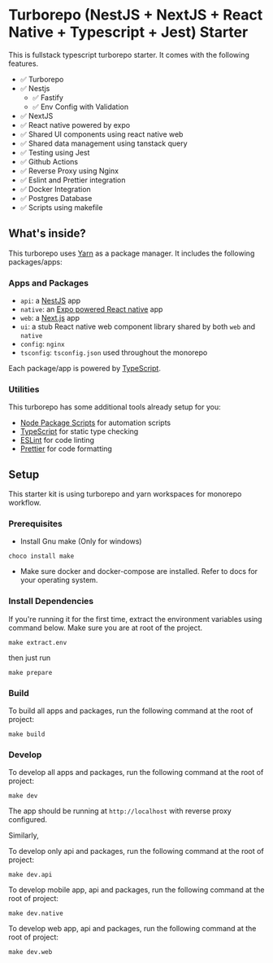 # Turborepo (NestJS + NextJS + React Native + Typescript + Jest) Starter

This is fullstack typescript turborepo starter. It comes with the following features.

- ✅ Turborepo
- ✅ Nestjs
  - ✅ Fastify
  - ✅ Env Config with Validation
- ✅ NextJS
- ✅ React native powered by expo
- ✅ Shared UI components using react native web
- ✅ Shared data management using tanstack query
- ✅ Testing using Jest
- ✅ Github Actions
- ✅ Reverse Proxy using Nginx
- ✅ Eslint and Prettier integration
- ✅ Docker Integration
- ✅ Postgres Database
- ✅ Scripts using makefile

## What's inside?

This turborepo uses [Yarn](https://classic.yarnpkg.com/lang/en/) as a package manager. It includes the following packages/apps:

### Apps and Packages

- `api`: a [NestJS](https://nestjs.com/) app
- `native`: an [Expo powered React native](https://expo.dev/) app
- `web`: a [Next.js](https://nextjs.org) app
- `ui`: a stub React native web component library shared by both `web` and `native`
- `config`: `nginx`
- `tsconfig`: `tsconfig.json` used throughout the monorepo

Each package/app is powered by [TypeScript](https://www.typescriptlang.org/).

### Utilities

This turborepo has some additional tools already setup for you:

- [Node Package Scripts](https://github.com/sezna/nps#readme) for automation scripts
- [TypeScript](https://www.typescriptlang.org/) for static type checking
- [ESLint](https://eslint.org/) for code linting
- [Prettier](https://prettier.io) for code formatting

## Setup

This starter kit is using turborepo and yarn workspaces for monorepo workflow.

### Prerequisites

- Install Gnu make (Only for windows)

```
choco install make
```

- Make sure docker and docker-compose are
  installed. Refer to docs for your operating system.

### Install Dependencies

If you're running it for the first time, extract the environment variables using command below. Make sure you are at root of the project.

```
make extract.env
```

then just run

```
make prepare
```

### Build

To build all apps and packages, run the following command at the root of project:

```
make build
```

### Develop

To develop all apps and packages, run the following command at the root of project:

```
make dev
```

The app should be running at `http://localhost` with reverse proxy configured.

Similarly,

To develop only api and packages, run the following command at the root of project:

```
make dev.api
```

To develop mobile app, api and packages, run the following command at the root of project:

```
make dev.native
```

To develop web app, api and packages, run the following command at the root of project:

```
make dev.web
```
